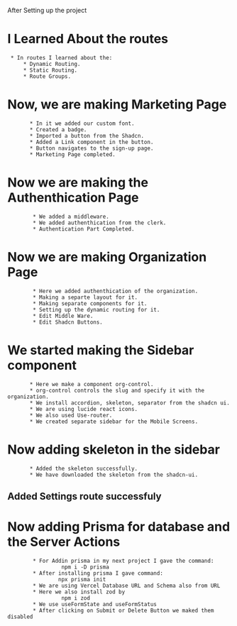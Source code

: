 After Setting up the project

# I Learned About the routes

     * In routes I learned about the:
         * Dynamic Routing.
         * Static Routing.
         * Route Groups.

# Now, we are making Marketing Page

           * In it we added our custom font.
           * Created a badge.
           * Imported a button from the Shadcn.
           * Added a Link component in the button.
           * Button navigates to the sign-up page.
           * Marketing Page completed.

# Now we are making the Authenthication Page

            * We added a middleware.
            * We added authenthication from the clerk.
            * Authentication Part Completed.

# Now we are making Organization Page

            * Here we added authenthication of the organization.
            * Making a separte layout for it.
            * Making separate components for it.
            * Setting up the dynamic routing for it.
            * Edit Middle Ware.
            * Edit Shadcn Buttons.

# We started making the Sidebar component

           * Here we make a component org-control.
           * org-control controls the slug and specify it with the organization.
           * We install accordion, skeleton, separator from the shadcn ui.
           * We are using lucide react icons.
           * We also used Use-router.
           * We created separate sidebar for the Mobile Screens.

# Now adding skeleton in the sidebar

           * Added the skeleton successfully.
           * We have downloaded the skeleton from the shadcn-ui.

## Added Settings route successfuly

# Now adding Prisma for database and the Server Actions

            * For Addin prisma in my next project I gave the command:
                     npm i -D prisma
            * After installing prisma I gave command:
                    npx prisma init
            * We are using Vercel Database URL and Schema also from URL
            * Here we also install zod by
                     npm i zod
            * We use useFormState and useFormStatus
            * After clicking on Submit or Delete Button we maked them disabled

